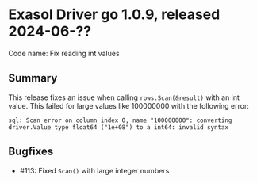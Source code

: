# Exasol Driver go 1.0.9, released 2024-06-??

Code name: Fix reading int values

## Summary

This release fixes an issue when calling `rows.Scan(&result)` with an int value. This failed for large values like 100000000 with the following error:

```
sql: Scan error on column index 0, name "100000000": converting driver.Value type float64 ("1e+08") to a int64: invalid syntax
```

## Bugfixes

* #113: Fixed `Scan()` with large integer numbers
